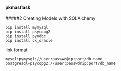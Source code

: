 #### pkmasflask
#####2 Creating Models with SQLAlchemy
```
pip install mymysql
pip install psycopg2
pip install pyodbc
pip install cx_oracle
```

link format
```
mysql+pymysql://user:passwd@ip:port/db_name
postgresql+psycopg2://user:passwd@ip:port/db_name
```
